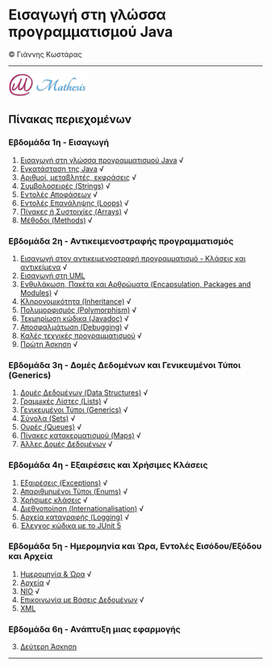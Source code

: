 # Εισαγωγή στη γλώσσα προγραμματισμού Java 
© Γιάννης Κωστάρας

---

[![Mathesis](../assets/mathesis.png)](http://mathesis.cup.gr)

## Πίνακας περιεχομένων
### Εβδομάδα 1η - Εισαγωγή
1. [Εισαγωγή στη γλώσσα προγραμματισμού Java](Week1/1.1-JavaHistory/README.md) √
2. [Εγκατάσταση της Java](Week1/1.2-Installation/README.md) √
3. [Αριθμοί, μεταβλητές, εκφράσεις](Week1/1.3-JavaBasics/README.md) √
4. [Συμβολοσειρές (Strings)](Week1/1.4-Strings/README.md) √
5. [Εντολές Αποφάσεων](Week1/1.5-ControlStatements/README.md) √
6. [Εντολές Επανάληψης (Loops)](Week1/1.6-Loops/README.md) √
7. [Πίνακες ή Συστοιχίες (Arrays)](Week1/1.7-Arrays/README.md) √
8. [Μέθοδοι (Methods)](Week1/1.8-Methods/README.md) √ 

### Εβδομάδα 2η - Αντικειμενοστραφής προγραμματισμός
1. [Εισαγωγή στον αντικειμενοστραφή προγραμματισμό - Κλάσεις και αντικείμενα](Week2/2.1-OOP/README.md) √
2. [Εισαγωγή στη UML](Week2/2.2-UML/README.md) 
3. [Ενθυλάκωση, Πακέτα και Αρθρώματα (Encapsulation, Packages and Modules)](Week2/2.3-Encapsulation/README.md) √
4. [Κληρονομικότητα (Inheritance)](Week2/2.4-Inheritance/README.md) √
5. [Πολυμορφισμός (Polymorphism)](Week2/2.5-Polymorphism/README.md) √
6. [Τεκμηρίωση κώδικα (Javadoc)](Week2/2.6-JavaDoc/README.md) √ 
7. [Αποσφαλμάτωση (Debugging)](Week2/2.7-Debugging/README.md) √ 
8. [Καλές τεχνικές προγραμματισμού](Week2/2.8-BestPractices/README.md) √
9. [Πρώτη Άσκηση](Week2/2.9-Exercise1/README.md) √

### Εβδομάδα 3η - Δομές Δεδομένων και Γενικευμένοι Τύποι (Generics)
1. [Δομές Δεδομένων (Data Structures)](Week3/3.1-DataStructures/README.md) √
2. [Γραμμικές Λίστες (Lists)](Week3/3.2-Lists/README.md) √
3. [Γενικευμένοι Τύποι (Generics)](Week3/3.3-Generics/README.md) √
4. [Σύνολα (Sets)](Week3/3.4-Sets/README.md) √
5. [Ουρές (Queues)](Week3/3.5-Queues/README.md) √
6. [Πίνακες κατακερματισμού (Maps)](Week3/3.6-Maps/README.md) √
7. [Άλλες Δομές Δεδομένων](Week3/3.7-OtherCollections/README.md) √

### Εβδομάδα 4η - Εξαιρέσεις και Χρήσιμες Κλάσεις
1. [Εξαιρέσεις (Exceptions)](Week4/4.1-Exceptions/README.md) √
2. [Απαριθμημένοι Τύποι (Enums)](Week4/4.2-Enums/README.md) √
3. [Χρήσιμες κλάσεις](Week4/4.3-UsefulClasses/README.md) √
4. [Διεθνοποίηση (Internationalisation)](Week4/4.4-Internationalisation/README.md) √
5. [Αρχεία καταγραφής (Logging)](Week4/4.5-Logging/README.md) √
6. [Έλεγχος κώδικα με το JUnit 5](Week4/4.6-UnitTesting/README.md)


### Εβδομάδα 5η - Ημερομηνία και Ώρα, Εντολές Εισόδου/Εξόδου και Αρχεία
1. [Ημερομηνία & Ώρα](Week5/5.1-Date-Time/README.md) √
2. [Αρχεία](Week5/5.2-Files/README.md) √
3. [NIO](Week5/5.3-NIO/README.md) √
4. [Επικοινωνία με Βάσεις Δεδομένων](Week5/5.4-JDBC/README.md) √
5. [XML](Week5/5.5-XML/README.md)


### Εβδομάδα 6η - Ανάπτυξη μιας εφαρμογής 

3. [Δεύτερη Άσκηση](Week6/6.1-Exercise2/README.md)
---